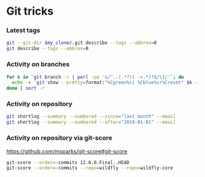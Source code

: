 # Git tricks

### Latest tags
```bash
git --git-dir $my_clone/.git describe --tags --abbrev=0
git describe --tags --abbrev=0
```

### Activity on branches
```bash
for k in `git branch -r | perl -pe 's/^..(.*?)( ->.*)?$/\1/'`; do
  echo -e `git show --pretty=format:"%Cgreen%ci %Cblue%cr%Creset" $k -- | head -n 1`\\t$k;
done | sort -r
```
### Activity on repository
```bash
git shortlog --summary --numbered --since="last month" --email
git shortlog --summary --numbered --after="2018-01-01" --email
```

### Activity on repository via git-score
https://github.com/msparks/git-score#git-score
```bash
git-score --order=-commits 12.0.0.Final..HEAD
git-score --order=-commits --repo=wildfly --repo=wildfly-core
```